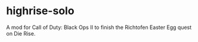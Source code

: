 # highrise-solo
A mod for Call of Duty: Black Ops II to finish the Richtofen Easter Egg quest on Die Rise.
